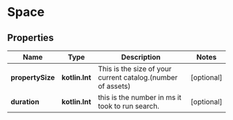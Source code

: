 
# Space

## Properties
Name | Type | Description | Notes
------------ | ------------- | ------------- | -------------
**propertySize** | **kotlin.Int** | This is the size of your current catalog.(number of assets) |  [optional]
**duration** | **kotlin.Int** | this is the number in ms it took to run search. |  [optional]



